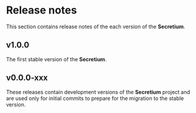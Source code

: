 # Release notes

This section contains release notes of the each version of the **Secretium**.

## v1.0.0 <Badge type="tip" text="latest" />

The first stable version of the **Secretium**.

## v0.0.0-xxx <Badge type="danger" text="not supported" />

These releases contain development versions of the **Secretium** project and are used only for initial commits to prepare for the migration to the stable version.